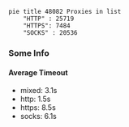
```mermaid
pie title 48082 Proxies in list
    "HTTP" : 25719
    "HTTPS": 7484
    "SOCKS" : 20536
```

### Some Info
#### Average Timeout

- mixed: 3.1s
- http: 1.5s
- https: 8.5s
- socks: 6.1s